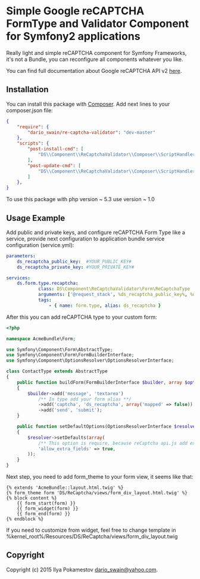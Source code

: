 Simple Google reCAPTCHA FormType and Validator Component for Symfony2 applications
================================================

Really light and simple reCAPTCHA component for Symfony Frameworks,
it's not a Bundle, you can reconfigure all components whatever you like.

You can find full documentation about Google reCAPTCHA API v2 [here](http://developers.google.com/recaptcha/intro).

Installation
------------

You can install this package with [Composer](http://getcomposer.org/).
Add next lines to your composer.json file:

``` json
{
    "require": {
        "dario_swain/re-captcha-validator": "dev-master"
    },
    "scripts": {
        "post-install-cmd": [
            "DS\\Component\\ReCaptchaValidator\\Composer\\ScriptHandler::replaceViews"
        ],
        "post-update-cmd": [
            "DS\\Component\\ReCaptchaValidator\\Composer\\ScriptHandler::replaceViews"
        ]
    },
}
```

To use this package with php version ~ 5.3 use version ~ 1.0

Usage Example
-------------

Add public and private keys, and configure reCAPTCHA Form Type like a service,
provide next configuration to application bundle service configuration (service.yml):

``` yaml
parameters:
    ds_recaptcha_public_key:  #YOUR_PUBLIC_KEY#
    ds_recaptcha_private_key: #YOUR_PRIVATE_KEY#

services:
    ds.form.type.recaptcha:
            class: DS\Component\ReCaptchaValidator\Form\ReCaptchaType
            arguments: ['@request_stack', %ds_recaptcha_public_key%, %ds_recaptcha_private_key%, %locale%]
            tags:
                - { name: form.type, alias: ds_recaptcha }
```

After this you can add reCAPTCHA type to your custom form:

``` php
<?php

namespace AcmeBundle\Form;

use Symfony\Component\Form\AbstractType;
use Symfony\Component\Form\FormBuilderInterface;
use Symfony\Component\OptionsResolver\OptionsResolverInterface;

class ContactType extends AbstractType
{
    public function buildForm(FormBuilderInterface $builder, array $options)
    {
        $builder->add('message', 'textarea')
            /** In type add your form alias **/
			->add('captcha', 'ds_recaptcha', array('mapped' => false))
			->add('send', 'submit');
    }

	public function setDefaultOptions(OptionsResolverInterface $resolver)
	{
		$resolver->setDefaults(array(
		    /** This option is require, because reCaptcha api.js add extra field "g-recaptcha-response" to form **/
			'allow_extra_fields' => true,
		));
	}
}

```

Next step, you need to add form_theme to your form view, it seems like that:

```twig
{% extends 'AcmeBundle::layout.html.twig' %}
{% form_theme form 'DS/ReCaptcha/views/form_div_layout.html.twig' %}
{% block content %}
    {{ form_start(form) }}
    {{ form_widget(form) }}
    {{ form_end(form) }}
{% endblock %}
```

If you need to customize from widget, feel free to change template in %kernel_root%/Resources/DS/ReCaptcha/views/form_div_layout.twig

Copyright
---------

Copyright (c) 2015 Ilya Pokamestov <dario_swain@yahoo.com>.

